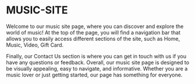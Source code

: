# MUSIC-SITE

Welcome to our music site page, where you can discover and explore the world of music! 
At the top of the page, you will find a navigation bar that allows you to easily access different sections of the site, such as Home, Music, Video, Gift Card.

Finally, our Contact Us section is where you can get in touch with us if you have any questions or feedback.
Overall, our music site page is designed to be visually appealing, easy to navigate, and informative. 
Whether you are a music lover or just getting started, our page has something for everyone.


